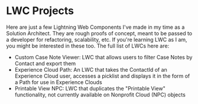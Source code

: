 # LWC Projects

Here are just a few Lightning Web Components I've made in my time as a Solution Architect. They are rough proofs of concept, meant to be passed to a developer for refactoring, scalability, etc. If you're learning LWC as I am, you might be interested in these too. The full list of LWCs here are:

* Custom Case Note Viewer: LWC that allows users to filter Case Notes by Contact and export them
* Experience Cloud Path: An LWC that takes the ContactId of an Experience Cloud user, accesses a picklist and displays it in the form of a Path for use in Experience Clouds
* Printable View NPC: LWC that duplicates the "Printable View" functionality, not currently available on Nonprofit Cloud (NPC) objects
